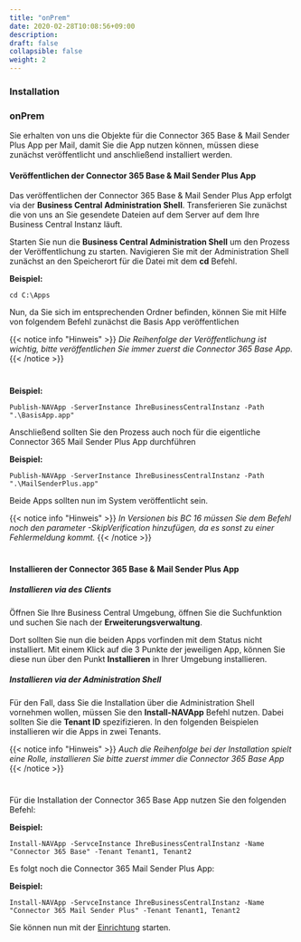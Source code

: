 ```yaml
---
title: "onPrem"
date: 2020-02-28T10:08:56+09:00
description: 
draft: false
collapsible: false
weight: 2
---
```

### Installation

### onPrem
Sie erhalten von uns die Objekte für die Connector 365 Base & Mail Sender Plus App per Mail, damit Sie die App nutzen können, müssen diese zunächst veröffentlicht und anschließend installiert werden.

#### Veröffentlichen der Connector 365 Base & Mail Sender Plus App
Das veröffentlichen der Connector 365 Base & Mail Sender Plus App erfolgt via der **Business Central Administration Shell**. Transferieren Sie zunächst die von uns an Sie gesendete Dateien auf dem Server auf dem Ihre Business Central Instanz läuft.

Starten Sie nun die **Business Central Administration Shell** um den Prozess der Veröffentlichung zu starten. Navigieren Sie mit der Administration Shell zunächst an den Speicherort für die Datei mit dem **cd** Befehl.

**Beispiel:**

```cd C:\Apps```

Nun, da Sie sich im entsprechenden Ordner befinden, können Sie mit Hilfe von folgendem Befehl zunächst die Basis App veröffentlichen

{{< notice info "Hinweis" >}}
 _Die Reihenfolge der Veröffentlichung ist wichtig, bitte veröffentlichen Sie immer zuerst die Connector 365 Base App._
{{< /notice >}}
#

**Beispiel:**

```Publish-NAVApp -ServerInstance IhreBusinessCentralInstanz -Path ".\BasisApp.app"```

Anschließend sollten Sie den Prozess auch noch für die eigentliche Connector 365 Mail Sender Plus App durchführen

**Beispiel:**

```Publish-NAVApp -ServerInstance IhreBusinessCentralInstanz -Path ".\MailSenderPlus.app"```

Beide Apps sollten nun im System veröffentlicht sein.

{{< notice info "Hinweis" >}}
 _In Versionen bis BC 16 müssen Sie dem Befehl noch den parameter -SkipVerification hinzufügen, da es sonst zu einer Fehlermeldung kommt._
{{< /notice >}}
#

#### Installieren der Connector 365 Base & Mail Sender Plus App

##### Installieren via des Clients
Öffnen Sie Ihre Business Central Umgebung, öffnen Sie die Suchfunktion und suchen Sie nach der **Erweiterungsverwaltung**.

Dort sollten Sie nun die beiden Apps vorfinden mit dem Status nicht installiert. Mit einem Klick auf die 3 Punkte der jeweiligen App, können Sie diese nun über den Punkt **Installieren** in Ihrer Umgebung installieren.

##### Installieren via der Administration Shell
Für den Fall, dass Sie die Installation über die Administration Shell vornehmen wollen, müssen Sie den **Install-NAVApp** Befehl nutzen. Dabei sollten Sie die **Tenant ID** spezifizieren. In den folgenden Beispielen installieren wir die Apps in zwei Tenants.

{{< notice info "Hinweis" >}}
 _Auch die Reihenfolge bei der Installation spielt eine Rolle, installieren Sie bitte zuerst immer die Connector 365 Base App_
{{< /notice >}}
#

Für die Installation der Connector 365 Base App nutzen Sie den folgenden Befehl:

**Beispiel:**

```Install-NAVApp -ServceInstance IhreBusinessCentralInstanz -Name "Connector 365 Base" -Tenant Tenant1, Tenant2```

Es folgt noch die Connector 365 Mail Sender Plus App:

**Beispiel:**

```Install-NAVApp -ServceInstance IhreBusinessCentralInstanz -Name "Connector 365 Mail Sender Plus" -Tenant Tenant1, Tenant2```

Sie können nun mit der [Einrichtung](/de-de/apps/mail_sender_plus/first-steps/setup/) starten.



